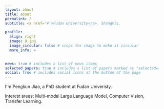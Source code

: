 ```yaml
---
layout: about
title: about
permalink: /
subtitle: <a href='#'>Fudan University</a>. Shanghai.

profile:
  align: right
  image: 8.jpg
  image_circular: false # crops the image to make it circular
  more_info: >
    

news: true # includes a list of news items
selected_papers: true # includes a list of papers marked as "selected={true}"
social: true # includes social icons at the bottom of the page
---
```


I'm Pengkun Jiao, a PhD student at Fudan Univeristy. 

Interest areas: Multi-modal Large Language Model, Computer Vision, Transfer Learning.


